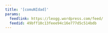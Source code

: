```yaml
---
title: '[comuNIdad]'
params:
  feedlink: https://leogg.wordpress.com/feed/
  feedid: 49bff10c13feee94c16e777d5c514bdb
---
```

